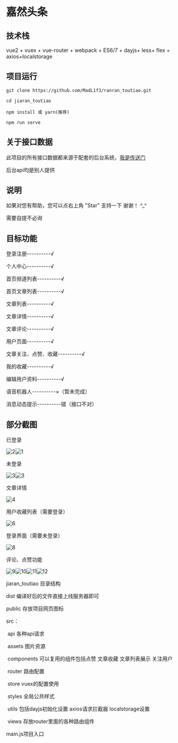 # 嘉然头条

## 技术栈

vue2 + vuex + vue-router + webpack + ES6/7 + dayjs+ less+ flex + axios+localstorage

## 项目运行

```
git clone https://github.com/MadL1f3/ranran_toutiao.git   

cd jiaran_toutiao

npm install 或 yarn(推荐)

npm run serve
```

## 关于接口数据

此项目的所有接口数据都来源于配套的后台系统，[我是传送门](./api/接口文档.html)

后台api均是别人提供

## 说明

如果对您有帮助，您可以点右上角 "Star" 支持一下 谢谢！ ^_^

需要自提不必询

## 目标功能

登录注册----------√

个人中心----------√

首页频道列表----------√

首页文章列表----------√

文章列表----------√

文章详情----------√

文章评论----------√

用户页面----------√

文章关注、点赞、收藏----------√

我的收藏----------√

编辑用户资料----------√

语音机器人----------×（暂未完成）

消息动态提示----------错（接口不对）

## 部分截图

已登录

![2](https://github.com/MadL1f3/ranran_toutiao/blob/master/img/2.png)![1](https://github.com/MadL1f3/ranran_toutiao/blob/master/img/1.png)

未登录

![3](https://github.com/MadL1f3/ranran_toutiao/blob/master/img/3.png)![3](https://github.com/MadL1f3/ranran_toutiao/blob/master/img/7.png)

文章详情

![4](https://github.com/MadL1f3/ranran_toutiao/blob/master/img/4.png)

用户收藏列表（需要登录）

![6](https://github.com/MadL1f3/ranran_toutiao/blob/masterimg/6.png)

登录界面（需要未登录）

![8](https://github.com/MadL1f3/ranran_toutiao/blob/master/img/8.png)

评论、点赞功能

![9](https://github.com/MadL1f3/ranran_toutiao/blob/master/img/9.png)![10](https://github.com/MadL1f3/ranran_toutiao/blob/master/img/10.png)![11](https://github.com/MadL1f3/ranran_toutiao/blob/master/img/11.png)![12](https://github.com/MadL1f3/ranran_toutiao/blob/master/img/12.png)

jiaran_toutiao 目录结构

dist 编译好后的文件直接上线服务器即可

public 存放项目网页图标

src：

​		api 各种api请求

​		assets 图片资源

​		components  可以复用的组件包括点赞 文章收藏  文章列表展示 关注用户

​		router  路由配置

​		store  vuex的配置使用

​		styles  全局公共样式

​		utils  包括dayjs初始化设置 axios请求拦截器  localstorage设置

​		views 存放router里面的各种路由组件

main.js项目入口

